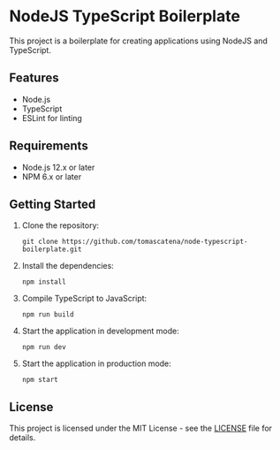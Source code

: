 # NodeJS TypeScript Boilerplate

This project is a boilerplate for creating applications using NodeJS and TypeScript. 

## Features

- Node.js
- TypeScript
- ESLint for linting

## Requirements

- Node.js 12.x or later
- NPM 6.x or later

## Getting Started

1. Clone the repository:

    ```
    git clone https://github.com/tomascatena/node-typescript-boilerplate.git
    ```

2. Install the dependencies:

    ```
    npm install
    ```

3. Compile TypeScript to JavaScript:

    ```
    npm run build
    ```

4. Start the application in development mode:

    ```
    npm run dev
    ```

4. Start the application in production mode:

    ```
    npm start
    ```


## License

This project is licensed under the MIT License - see the [LICENSE](LICENSE) file for details.